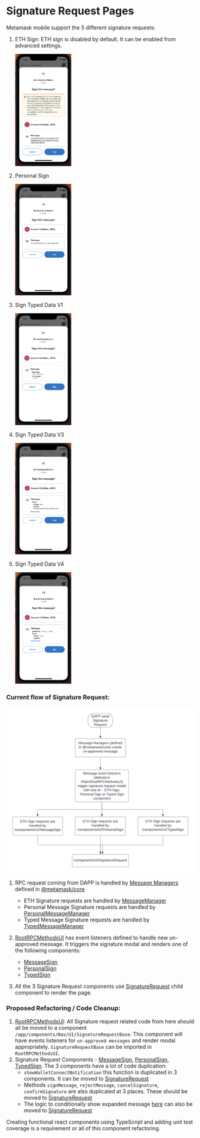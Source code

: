 # Signature Request Pages

Metamask mobile support the 5 different signature requests:

1. ETH Sign: ETH sign is disabled by default. It can be enabled from advanced settings.

     <img src="https://github.com/MetaMask/metamask-mobile/blob/signature_request_refactoring_doc/docs/confirmation-refactoring/signature-requests/eth_sign.png?raw=true" width="150"/>

2. Personal Sign

     <img src="https://github.com/MetaMask/metamask-mobile/blob/signature_request_refactoring_doc/docs/confirmation-refactoring/signature-requests/personal_sign.png?raw=true" width="150"/>

3. Sign Typed Data V1

     <img src="https://github.com/MetaMask/metamask-mobile/blob/signature_request_refactoring_doc/docs/confirmation-refactoring/signature-requests/sign_typed_data_v1.png?raw=true" width="150"/>

4. Sign Typed Data V3

     <img src="https://github.com/MetaMask/metamask-mobile/blob/signature_request_refactoring_doc/docs/confirmation-refactoring/signature-requests/sign_typed_data_v3.png?raw=true" width="150"/>

5. Sign Typed Data V4

     <img src="https://github.com/MetaMask/metamask-mobile/blob/signature_request_refactoring_doc/docs/confirmation-refactoring/signature-requests/sign_typed_data_v4.png?raw=true" width="150"/>

### Current flow of Signature Request:

<img src="https://github.com/MetaMask/metamask-mobile/blob/signature_request_refactoring_doc/docs/confirmation-refactoring/signature-requests/signature_request_flow.png?raw=true"/>

1. RPC request coming from DAPP is handled by [Message Managers](https://github.com/MetaMask/core/tree/main/packages/message-manager) defined in [@metamask/core](https://github.com/MetaMask/core) 
    - ETH Signature requests are handled by [MessageManager](https://github.com/MetaMask/core/blob/main/packages/message-manager/src/MessageManager.ts)
    - Personal Message Signature requests are handled by [PersonalMessageManager](https://github.com/MetaMask/core/blob/main/packages/message-manager/src/PersonalMessageManager.ts)
    - Typed Message Signature requests are handled by [TypedMessageManager](https://github.com/MetaMask/core/blob/main/packages/message-manager/src/TypedMessageManager.ts)

2. [RootRPCMethodsUI](https://github.com/MetaMask/metamask-mobile/blob/main/app/components/Nav/Main/RootRPCMethodsUI.js) has event listeners defined to handle new un-approved message. It triggers the signature modal and renders one of the following components:
    - [MessageSign](https://github.com/MetaMask/metamask-mobile/tree/main/app/components/UI/MessageSign)
    - [PersonalSign](https://github.com/MetaMask/metamask-mobile/tree/main/app/components/UI/PersonalSign)
    - [TypedSign](https://github.com/MetaMask/metamask-mobile/tree/main/app/components/UI/TypedSign)

3. All the 3 Signature Request components use [SignatureRequest](https://github.com/MetaMask/metamask-mobile/tree/main/app/components/UI/SignatureRequest) child component to render the page.

### Proposed Refactoring / Code Cleanup:
1. [RootRPCMethodsUI](https://github.com/MetaMask/metamask-mobile/blob/main/app/components/Nav/Main/RootRPCMethodsUI.js): All Signature request related code from here should all be moved to a component `/app/components/Nav/UI/SignatureRequestBase`. This component will have events listeners for `un-approved messages` and render modal appropriately. `SignatureRequestBase` can be imported in `RootRPCMethodsUI`.
2. Signature Request Components - [MessageSign](https://github.com/MetaMask/metamask-mobile/tree/main/app/components/UI/MessageSign), [PersonalSign](https://github.com/MetaMask/metamask-mobile/tree/main/app/components/UI/PersonalSign), [TypedSign](https://github.com/MetaMask/metamask-mobile/tree/main/app/components/UI/TypedSign). The 3 components have a lot of code duplication:
    - `showWalletConnectNotification` this function is duplicated in 3 components. It can be moved to [SignatureRequest](https://github.com/MetaMask/metamask-mobile/tree/main/app/components/UI/SignatureRequest)
    - Methods `signMessage`, `rejectMessage`, `cancelSignature`, `confirmSignature` are also duplicated at 3 places. These should be moved to [SignatureRequest](https://github.com/MetaMask/metamask-mobile/tree/main/app/components/UI/SignatureRequest)
    - The logic to conditionally show expanded message [here](https://github.com/MetaMask/metamask-mobile/blob/main/app/components/UI/MessageSign/index.js#L224) can also be moved to [SignatureRequest](https://github.com/MetaMask/metamask-mobile/tree/main/app/components/UI/SignatureRequest)
    
Creating functional react components using TypeScript and adding unit test coverage is a requirement or all of this component refactoring.
